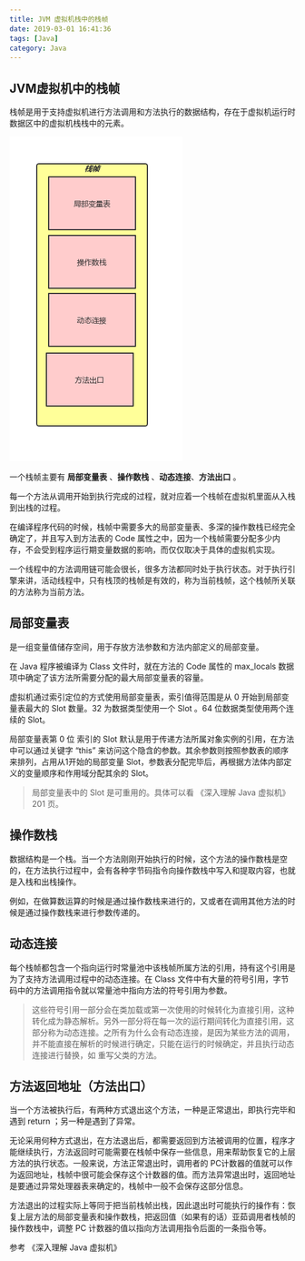 ```yaml
---
title: JVM 虚拟机栈中的栈帧
date: 2019-03-01 16:41:36
tags: [Java]
category: Java
---
```


## JVM虚拟机中的栈帧

栈帧是用于支持虚拟机进行方法调用和方法执行的数据结构，存在于虚拟机运行时数据区中的虚拟机栈栈中的元素。





![image-20190301165059365](/images/image-20190301165059365.png)

一个栈帧主要有 **局部变量表** 、**操作数栈** 、**动态连接**、**方法出口** 。

每一个方法从调用开始到执行完成的过程，就对应着一个栈帧在虚拟机里面从入栈到出栈的过程。
<!--more -->

在编译程序代码的时候，栈帧中需要多大的局部变量表、多深的操作数栈已经完全确定了，并且写入到方法表的 Code 属性之中，因为一个栈帧需要分配多少内存，不会受到程序运行期变量数据的影响，而仅仅取决于具体的虚拟机实现。

一个线程中的方法调用链可能会很长，很多方法都同时处于执行状态。对于执行引擎来讲，活动线程中，只有栈顶的栈帧是有效的，称为当前栈帧，这个栈帧所关联的方法称为当前方法。

## 局部变量表

是一组变量值储存空间，用于存放方法参数和方法内部定义的局部变量。

在 Java 程序被编译为 Class 文件时，就在方法的 Code 属性的 max_locals 数据项中确定了该方法所需要分配的最大局部变量表的容量。

虚拟机通过索引定位的方式使用局部变量表，索引值得范围是从 0 开始到局部变量表最大的 Slot 数量。32 为数据类型使用一个 Slot 。64 位数据类型使用两个连续的 Slot。

局部变量表第 0 位 索引的 Slot 默认是用于传递方法所属对象实例的引用，在方法中可以通过关键字 “this” 来访问这个隐含的参数。其余参数则按照参数表的顺序来排列，占用从1开始的局部变量 Slot，参数表分配完毕后，再根据方法体内部定义的变量顺序和作用域分配其余的 Slot。

> 局部变量表中的 Slot 是可重用的。具体可以看 《深入理解 Java 虚拟机》201 页。



## 操作数栈

数据结构是一个栈。当一个方法刚刚开始执行的时候，这个方法的操作数栈是空的，在方法执行过程中，会有各种字节码指令向操作数栈中写入和提取内容，也就是入栈和出栈操作。

例如，在做算数运算的时候是通过操作数栈来进行的，又或者在调用其他方法的时候是通过操作数栈来进行参数传递的。



## 动态连接

每个栈帧都包含一个指向运行时常量池中该栈帧所属方法的引用，持有这个引用是为了支持方法调用过程中的动态连接。在 Class 文件中有大量的符号引用，字节码中的方法调用指令就以常量池中指向方法的符号引用为参数。

> 这些符号引用一部分会在类加载或第一次使用的时候转化为直接引用，这种转化成为静态解析。另外一部分将在每一次的运行期间转化为直接引用，这部分称为动态连接。之所有为什么会有动态连接，是因为某些方法的调用，并不能直接在解析的时候进行确定，只能在运行的时候确定，并且执行动态连接进行替换，如 重写父类的方法。



## 方法返回地址（方法出口）

当一个方法被执行后，有两种方式退出这个方法，一种是正常退出，即执行完毕和遇到 return ；另一种是遇到了异常。

无论采用何种方式退出，在方法退出后，都需要返回到方法被调用的位置，程序才能继续执行，方法返回时可能需要在栈帧中保存一些信息，用来帮助恢复它的上层方法的执行状态。一般来说，方法正常退出时，调用者的 PC计数器的值就可以作为返回地址，栈帧中很可能会保存这个计数器的值。而方法异常退出时，返回地址是要通过异常处理器表来确定的，栈帧中一般不会保存这部分信息。

方法退出的过程实际上等同于把当前栈帧出栈，因此退出时可能执行的操作有：恢复上层方法的局部变量表和操作数栈，把返回值（如果有的话）亚茹调用者栈帧的操作数栈中，调整 PC 计数器的值以指向方法调用指令后面的一条指令等。



参考 《深入理解 Java 虚拟机》
